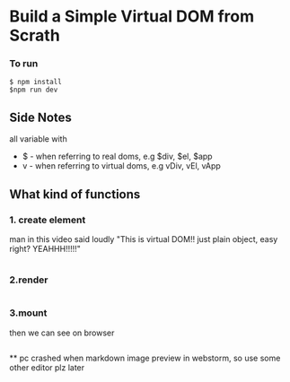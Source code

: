 # Build a Simple Virtual DOM from Scrath
### To run
```
$ npm install
$npm run dev
```

## Side Notes
all variable with

- $ - when referring to real doms, e.g $div, $el, $app
- v - when referring to virtual doms, e.g vDiv, vEl, vApp

## What kind of functions

### 1. create element
man in this video said loudly "This is virtual DOM!! just plain object, easy right? YEAHHH!!!!!"

```

```

### 2.render
```

```

### 3.mount
then we can see on browser
```

```

** pc crashed when markdown image preview in webstorm, so use some other editor plz later